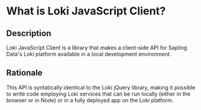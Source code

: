 # What is Loki JavaScript Client?
## Description
Loki JavaScript Client is a library that makes a client-side API for Sapling Data's Loki platform available in a local development environment.
## Rationale
This API is syntatically identical to the Loki jQuery library, making it possible to write code employing Loki services that can be run locally (either in the browser or in Node) or in a fully deployed app on the Loki platform.